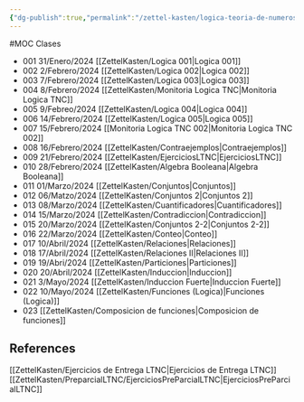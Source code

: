 ```yaml
---
{"dg-publish":true,"permalink":"/zettel-kasten/logica-teoria-de-numeros-y-conjuntos/"}
---
```


#MOC 
Clases
- 001 31/Enero/2024 [[ZettelKasten/Logica 001\|Logica 001]]
- 002 2/Febrero/2024 [[ZettelKasten/Logica 002\|Logica 002]]
- 003 7/Febrero/2024 [[ZettelKasten/Logica 003\|Logica 003]]
- 004 8/Febrero/2024 [[ZettelKasten/Monitoria Logica TNC\|Monitoria Logica TNC]]
- 005 9/Febreo/2024 [[ZettelKasten/Logica 004\|Logica 004]]
- 006 14/Febrero/2024 [[ZettelKasten/Logica 005\|Logica 005]]
- 007 15/Febrero/2024 [[Monitoria Logica TNC 002\|Monitoria Logica TNC 002]]
- 008 16/Febrero/2024 [[ZettelKasten/Contraejemplos\|Contraejemplos]]
- 009 21/Febrero/2024 [[ZettelKasten/EjerciciosLTNC\|EjerciciosLTNC]]
- 010 28/Febrero/2024 [[ZettelKasten/Algebra Booleana\|Algebra Booleana]]
- 011 01/Marzo/2024 [[ZettelKasten/Conjuntos\|Conjuntos]]
- 012 06/Matzo/2024 [[ZettelKasten/Conjuntos 2\|Conjuntos 2]]
- 013 08/Marzo/2024 [[ZettelKasten/Cuantificadores\|Cuantificadores]]
- 014 15/Marzo/2024 [[ZettelKasten/Contradiccion\|Contradiccion]]
- 015 20/Marzo/2024 [[ZettelKasten/Conjuntos 2-2\|Conjuntos 2-2]]
- 016 22/Marzo/2024 [[ZettelKasten/Conteo\|Conteo]]
- 017 10/Abril/2024 [[ZettelKasten/Relaciones\|Relaciones]]
- 018 17/Abril/2024 [[ZettelKasten/Relaciones II\|Relaciones II]]
- 019 19/Abri/2024 [[ZettelKasten/Particiones\|Particiones]]
- 020 20/Abril/2024 [[ZettelKasten/Induccion\|Induccion]]
- 021 3/Mayo/2024 [[ZettelKasten/Induccion Fuerte\|Induccion Fuerte]]
- 022 10/Mayo/2024 [[ZettelKasten/Funciones (Logica)\|Funciones (Logica)]]
- 023 [[ZettelKasten/Composicion de funciones\|Composicion de funciones]]
## References
 [[ZettelKasten/Ejercicios de Entrega LTNC\|Ejercicios de Entrega LTNC]]
 [[ZettelKasten/PreparcialLTNC/EjerciciosPreParcialLTNC\|EjerciciosPreParcialLTNC]]
